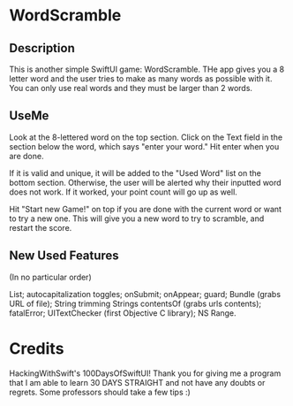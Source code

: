 # WordScramble

## Description
This is another simple SwiftUI game: WordScramble. THe app gives you a 8 letter word and the user tries to make as many words as possible with it.
You can only use real words and they must be larger than 2 words.

## UseMe
Look at the 8-lettered word on the top section. Click on the Text field in the section below the word,
which says "enter your word." Hit enter when you are done.

If it is valid and unique, it will be added to the "Used Word" list on the bottom section.
Otherwise, the user will be alerted why their inputted word does not work.
If it worked, your point count will go up as well.

Hit "Start new Game!" on top if you are done with the current word or want to try a new one. 
This will give you a new word to try to scramble, and restart the score.

## New Used Features
(In no particular order)

List; autocapitalization toggles; onSubmit; onAppear; guard; Bundle (grabs URL of file); String trimming
Strings contentsOf (grabs urls contents); fatalError; UITextChecker (first Objective C library); NS Range.

# Credits
HackingWithSwift's 100DaysOfSwiftUI! Thank you for giving me a program that I am able to learn 30 DAYS STRAIGHT and not have any doubts or regrets.
Some professors should take a few tips :)
